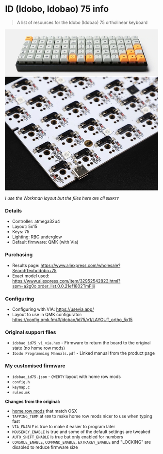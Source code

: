 # ID (Idobo, Idobao) 75 info

> A list of resources for the Idobo (Idobao) 75 ortholinear keyboard

![board](board.jpg)
![pcb](pcb.jpg)

*I use the Workman layout but the files here are all `QWERTY`*

### Details

- Controller: atmega32u4
- Layout: 5x15
- Keys: 75
- Lighting: RBG underglow
- Default firmware: QMK (with Via)

### Purchasing

- Results page: https://www.aliexpress.com/wholesale?SearchText=Idobo+75
- Exact model used: https://www.aliexpress.com/item/32952542823.html?spm=a2g0o.order_list.0.0.21ef1802TmFIji

### Configuring

- Configuring with VIA: https://usevia.app/
- Layout to use in QMK configurator: https://config.qmk.fm/#/idobao/id75/v1/LAYOUT_ortho_5x15

### Original support files

- `idobao_id75_v1_via.hex` - Firmware to return the board to the original state (no home row mods)
- `Ibodo Programming Manuals.pdf` - Linked manual from the product page

### My customised firmware

- `idobao_id75.json` - `QWERTY` layout with home row mods
- `config.h`
- `keymap.c`
- `rules.mk`

**Changes from the original:**

- [home row mods](https://precondition.github.io/home-row-mods#getting-started-with-home-row-mods-on-qmk) that match OSX
- `TAPPING_TERM` at `400` to make home row mods nicer to use when typing fast
- `VIA_ENABLE` is true to make it easier to program later
- `MOUSEKEY_ENABLE` is true and some of the default settings are tweaked
- `AUTO_SHIFT_ENABLE` is true but only enabled for numbers
- `CONSOLE_ENABLE`, `COMMAND_ENABLE`, `EXTRAKEY_ENABLE` and "LOCKING" are disabled to reduce firmware size
